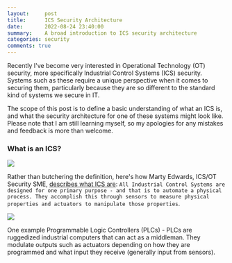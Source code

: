 ```yaml
---
layout:     post
title:      ICS Security Architecture
date:       2022-08-24 23:40:00
summary:    A broad introduction to ICS security architecture
categories: security
comments: true
---
```

Recently I've become very interested in Operational Technology (OT) security, more specifically Industrial Control Systems (ICS) security. Systems such as these require a unique perspective when it comes to securing them, particularly because they are so different to the standard kind of systems we secure in IT.

The scope of this post is to define a basic understanding of what an ICS is, and what the security architecture for one of these systems might look like. Please note that I am still learning myself, so my apologies for any mistakes and feedback is more than welcome.

### What is an ICS?

![](https://www.bgigurtsis.com/pictures/posts/otarch/controlloop.PNG)

Rather than butchering the definition, here's how Marty Edwards, ICS/OT Security SME, [describes what ICS are](https://youtu.be/k7qNCU8_Wpc?list=PL8OWO1qWXF4qRHrSTpwFbuLUL-bOrGn4y&t=119): `All Industrial Control Systems are designed for one primary purpose - and that is to automate a physical process. They accomplish this through sensors to measure physical properties and actuators to manipulate those properties`.

![](https://www.bgigurtsis.com/pictures/posts/otarch/plc.png)

One example Programmable Logic Controllers (PLCs) - PLCs are ruggedized industrial computers that can act as a middleman. They modulate outputs such as actuators depending on how they are programmed and what input they receive (generally input from sensors).

